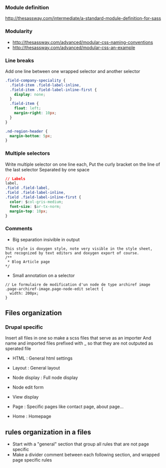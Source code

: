 ### Module definition

http://thesassway.com/intermediate/a-standard-module-definition-for-sass

### Modularity    

* http://thesassway.com/advanced/modular-css-naming-conventions
* http://thesassway.com/advanced/modular-css-an-example

### Line breaks 

Add one line between one wrapped selector and another selector
```css
.field-company-speciality {
  .field-item .field-label-inline,
  .field-item .field-label-inline-first {
    display: none;
  }
  .field-item {
    float: left;
    margin-right: 10px;
  }
}

.nd-region-header {
  margin-bottom: 5px;  
}
```

### Multiple selectors 

Write multiple selector on one line each,
Put the curly bracket on the line of the last selector 
Separated by one space 

```css
// Labels
label,
.field .field-label,
.field .field-label-inline,
.field .field-label-inline-first {
  color: $col-gris-medium;
  font-size: $ar-tx-norm;
  margin-top: 10px;
}
```

### Comments
* Big separation insivible in output
```
This style is doxygen style, note very visible in the style sheet, 
but recognized by text editors and doxygen export of course.
/**
 * Blog Article page
*/
```

* Small annotation on a selector
```
// Le formulaire de modification d'un node de type archiref image
.page-archiref-image.page-node-edit select {
  width: 200px;
}
```

## Files organization
### Drupal specific

Insert all files in one so make a scss files that serve as an importer 
And name and imported files prefixed with _ so that they are not outputed as sperated file

* HTML : General html settings
* Layout : General layout 

* Node display : Full node display
* Node edit form
* View display
* Page : Specific pages like contact page, about page...
* Home : Homepage

## rules organization in a files 


* Start with a "general" section that group all rules that are not page specific
* Make a divider comment between each following section, and wrapped page specific rules